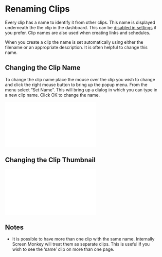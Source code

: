 # Renaming Clips

Every clip has a name to identify it from other clips. This name is displayed underneath the the clip in the dashboard. This can be [disabled in settings](../Settings/General.md) if you prefer. Clip names are also used when creating links and schedules.

When you create a clip the name is set automatically using either the filename or an appropriate description. It is often helpful to change this name.

## Changing the Clip Name
To change the clip name place the mouse over the clip you wish to change and click the right mouse button to bring up the popup menu. From the menu select “Set Name”. This will bring up a dialog in which you can type in a new clip name. Click OK to change the name.

![](../../images/clip-rename.md)

## Changing the Clip Thumbnail

![](../../images/clip-rename-icon.md)

## Notes
- It is possible to have more than one clip with the same name. Internally Screen Monkey will treat them as separate clips. This is useful if you wish to see the ‘same’ clip on more than one page.